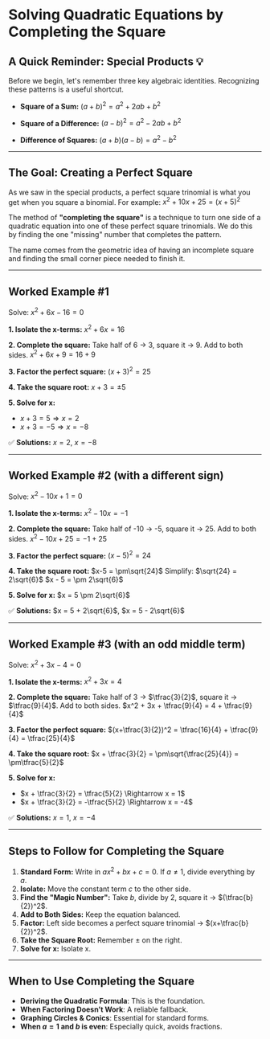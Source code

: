 # Solving Quadratic Equations by Completing the Square

## A Quick Reminder: Special Products 💡

Before we begin, let's remember three key algebraic identities. Recognizing these patterns is a useful shortcut.

* **Square of a Sum:**
  $(a+b)^2 = a^2 + 2ab + b^2$

* **Square of a Difference:**
  $(a-b)^2 = a^2 - 2ab + b^2$

* **Difference of Squares:**
  $(a+b)(a-b) = a^2 - b^2$

---

## The Goal: Creating a Perfect Square

As we saw in the special products, a perfect square trinomial is what you get when you square a binomial. For example:
$x^2 + 10x + 25 = (x+5)^2$

The method of **"completing the square"** is a technique to turn one side of a quadratic equation into one of these perfect square trinomials. We do this by finding the one "missing" number that completes the pattern.

The name comes from the geometric idea of having an incomplete square and finding the small corner piece needed to finish it.

---

## Worked Example #1

Solve:
$x^2 + 6x - 16 = 0$

**1. Isolate the x-terms:**
$x^2 + 6x = 16$

**2. Complete the square:**
Take half of 6 → 3, square it → 9. Add to both sides.
$x^2 + 6x + 9 = 16 + 9$

**3. Factor the perfect square:**
$(x+3)^2 = 25$

**4. Take the square root:**
$x+3 = \pm5$

**5. Solve for x:**

* $x+3 = 5 \Rightarrow x = 2$
* $x+3 = -5 \Rightarrow x = -8$

✅ **Solutions:** $x=2$, $x=-8$

---

## Worked Example #2 (with a different sign)

Solve:
$x^2 - 10x + 1 = 0$

**1. Isolate the x-terms:**
$x^2 - 10x = -1$

**2. Complete the square:**
Take half of -10 → -5, square it → 25. Add to both sides.
$x^2 - 10x + 25 = -1 + 25$

**3. Factor the perfect square:**
$(x-5)^2 = 24$

**4. Take the square root:**
$x-5 = \pm\sqrt{24}$
Simplify: $\sqrt{24} = 2\sqrt{6}$
$x - 5 = \pm 2\sqrt{6}$

**5. Solve for x:**
$x = 5 \pm 2\sqrt{6}$

✅ **Solutions:** $x = 5 + 2\sqrt{6}$, $x = 5 - 2\sqrt{6}$

---

## Worked Example #3 (with an odd middle term)

Solve:
$x^2 + 3x - 4 = 0$

**1. Isolate the x-terms:**
$x^2 + 3x = 4$

**2. Complete the square:**
Take half of 3 → $\tfrac{3}{2}$, square it → $\tfrac{9}{4}$. Add to both sides.
$x^2 + 3x + \tfrac{9}{4} = 4 + \tfrac{9}{4}$

**3. Factor the perfect square:**
$(x+\tfrac{3}{2})^2 = \tfrac{16}{4} + \tfrac{9}{4} = \tfrac{25}{4}$

**4. Take the square root:**
$x + \tfrac{3}{2} = \pm\sqrt{\tfrac{25}{4}} = \pm\tfrac{5}{2}$

**5. Solve for x:**

* $x + \tfrac{3}{2} = \tfrac{5}{2} \Rightarrow x = 1$
* $x + \tfrac{3}{2} = -\tfrac{5}{2} \Rightarrow x = -4$

✅ **Solutions:** $x=1$, $x=-4$

---

## Steps to Follow for Completing the Square

1. **Standard Form:** Write in $ax^2 + bx + c = 0$. If $a \neq 1$, divide everything by $a$.
2. **Isolate:** Move the constant term $c$ to the other side.
3. **Find the "Magic Number":** Take $b$, divide by 2, square it → $(\tfrac{b}{2})^2$.
4. **Add to Both Sides:** Keep the equation balanced.
5. **Factor:** Left side becomes a perfect square trinomial → $(x+\tfrac{b}{2})^2$.
6. **Take the Square Root:** Remember $\pm$ on the right.
7. **Solve for x:** Isolate x.

---

## When to Use Completing the Square

* **Deriving the Quadratic Formula**: This is the foundation.
* **When Factoring Doesn’t Work**: A reliable fallback.
* **Graphing Circles & Conics**: Essential for standard forms.
* **When $a=1$ and $b$ is even**: Especially quick, avoids fractions.
